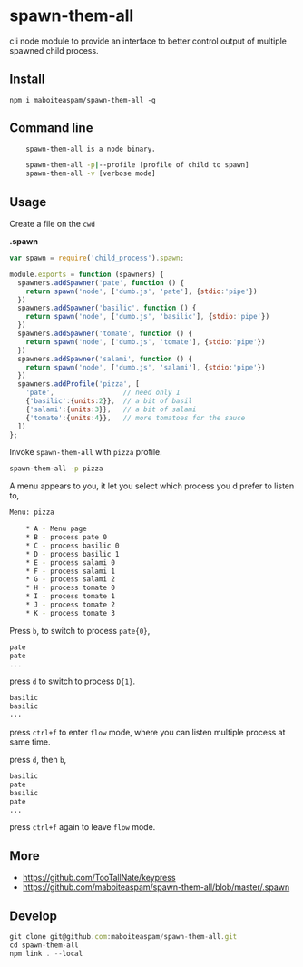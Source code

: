 # spawn-them-all

cli node module to provide an interface to better control output of multiple spawned child process.

## Install

    npm i maboiteaspam/spawn-them-all -g

## Command line

```sh
    spawn-them-all is a node binary.

    spawn-them-all -p|--profile [profile of child to spawn]
    spawn-them-all -v [verbose mode]
```

## Usage

Create a file on the `cwd`

__.spawn__
```js
var spawn = require('child_process').spawn;

module.exports = function (spawners) {
  spawners.addSpawner('pate', function () {
    return spawn('node', ['dumb.js', 'pate'], {stdio:'pipe'})
  })
  spawners.addSpawner('basilic', function () {
    return spawn('node', ['dumb.js', 'basilic'], {stdio:'pipe'})
  })
  spawners.addSpawner('tomate', function () {
    return spawn('node', ['dumb.js', 'tomate'], {stdio:'pipe'})
  })
  spawners.addSpawner('salami', function () {
    return spawn('node', ['dumb.js', 'salami'], {stdio:'pipe'})
  })
  spawners.addProfile('pizza', [
    'pate',                 // need only 1
    {'basilic':{units:2}},  // a bit of basil
    {'salami':{units:3}},   // a bit of salami
    {'tomate':{units:4}},   // more tomatoes for the sauce
  ])
};
```

Invoke `spawn-them-all` with `pizza` profile.

```sh
spawn-them-all -p pizza
```

A menu appears to you, it let you select which process you d prefer to listen to,

```sh
Menu: pizza

    * A - Menu page
    * B - process pate 0
    * C - process basilic 0
    * D - process basilic 1
    * E - process salami 0
    * F - process salami 1
    * G - process salami 2
    * H - process tomate 0
    * I - process tomate 1
    * J - process tomate 2
    * K - process tomate 3
```

Press `b`, to switch to process `pate{0}`,

```sh
pate
pate
...
```

press `d` to switch to process `D{1}`.

```sh
basilic
basilic
...
```

press `ctrl+f` to enter `flow` mode, where you can listen multiple process at same time.


press `d`, then `b`,

```sh
basilic
pate
basilic
pate
...
```

press `ctrl+f` again to leave `flow` mode.



## More

- https://github.com/TooTallNate/keypress
- https://github.com/maboiteaspam/spawn-them-all/blob/master/.spawn


## Develop

```js
git clone git@github.com:maboiteaspam/spawn-them-all.git
cd spawn-them-all
npm link . --local
```
